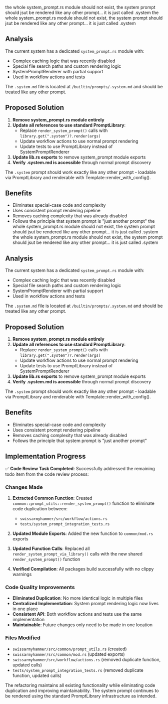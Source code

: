 the whole system_prompt.rs module should not exist, the system prompt should jsut be rendered like any other prompt... it is just called .system
the whole system_prompt.rs module should not exist, the system prompt should jsut be rendered like any other prompt... it is just called .system

## Analysis

The current system has a dedicated `system_prompt.rs` module with:
- Complex caching logic that was recently disabled 
- Special file search paths and custom rendering logic
- SystemPromptRenderer with partial support
- Used in workflow actions and tests

The `.system.md` file is located at `/builtin/prompts/.system.md` and should be treated like any other prompt.

## Proposed Solution

1. **Remove system_prompt.rs module entirely**
2. **Update all references to use standard PromptLibrary**:
   - Replace `render_system_prompt()` calls with `library.get(".system")?.render(args)`
   - Update workflow actions to use normal prompt rendering
   - Update tests to use PromptLibrary instead of SystemPromptRenderer
3. **Update lib.rs exports** to remove system_prompt module exports
4. **Verify .system.md is accessible** through normal prompt discovery

The `.system` prompt should work exactly like any other prompt - loadable via PromptLibrary and renderable with Template::render_with_config().

## Benefits

- Eliminates special-case code and complexity
- Uses consistent prompt rendering pipeline 
- Removes caching complexity that was already disabled
- Follows the principle that system prompt is "just another prompt"
the whole system_prompt.rs module should not exist, the system prompt should jsut be rendered like any other prompt... it is just called .system
the whole system_prompt.rs module should not exist, the system prompt should jsut be rendered like any other prompt... it is just called .system

## Analysis

The current system has a dedicated `system_prompt.rs` module with:
- Complex caching logic that was recently disabled 
- Special file search paths and custom rendering logic
- SystemPromptRenderer with partial support
- Used in workflow actions and tests

The `.system.md` file is located at `/builtin/prompts/.system.md` and should be treated like any other prompt.

## Proposed Solution

1. **Remove system_prompt.rs module entirely**
2. **Update all references to use standard PromptLibrary**:
   - Replace `render_system_prompt()` calls with `library.get(".system")?.render(args)`
   - Update workflow actions to use normal prompt rendering
   - Update tests to use PromptLibrary instead of SystemPromptRenderer
3. **Update lib.rs exports** to remove system_prompt module exports
4. **Verify .system.md is accessible** through normal prompt discovery

The `.system` prompt should work exactly like any other prompt - loadable via PromptLibrary and renderable with Template::render_with_config().

## Benefits

- Eliminates special-case code and complexity
- Uses consistent prompt rendering pipeline 
- Removes caching complexity that was already disabled
- Follows the principle that system prompt is "just another prompt"

## Implementation Progress

✅ **Code Review Task Completed**: Successfully addressed the remaining todo item from the code review process:

### Changes Made
1. **Extracted Common Function**: Created `common::prompt_utils::render_system_prompt()` function to eliminate code duplication between:
   - `swissarmyhammer/src/workflow/actions.rs` 
   - `tests/system_prompt_integration_tests.rs`

2. **Updated Module Exports**: Added the new function to `common/mod.rs` exports

3. **Updated Function Calls**: Replaced all `render_system_prompt_via_library()` calls with the new shared `render_system_prompt()` function

4. **Verified Compilation**: All packages build successfully with no clippy warnings

### Code Quality Improvements
- **Eliminated Duplication**: No more identical logic in multiple files
- **Centralized Implementation**: System prompt rendering logic now lives in one place
- **Consistent API**: Both workflow actions and tests use the same implementation
- **Maintainable**: Future changes only need to be made in one location

### Files Modified
- `swissarmyhammer/src/common/prompt_utils.rs` (created)
- `swissarmyhammer/src/common/mod.rs` (updated exports)  
- `swissarmyhammer/src/workflow/actions.rs` (removed duplicate function, updated calls)
- `tests/system_prompt_integration_tests.rs` (removed duplicate function, updated calls)

The refactoring maintains all existing functionality while eliminating code duplication and improving maintainability. The system prompt continues to be rendered using the standard PromptLibrary infrastructure as intended.
